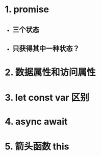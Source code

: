 # 1. promise
  * ## 三个状态

  * ## 只获得其中一种状态？

# 2. 数据属性和访问属性

# 3. let const var 区别

# 4. async await

# 5. 箭头函数 this